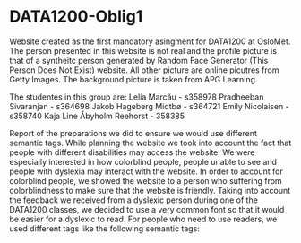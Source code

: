 # DATA1200-Oblig1
Website created as the first mandatory asingment for DATA1200 at OsloMet. The person presented in this website is not real and the profile picture is that of a syntheitc person generated by Random Face Generator (This Person Does Not Exist) website. All other picture are online picutres from Getty Images. The background picture is taken from APG Learning.

The studentes in this group are: 
Lelia Marcău - s358978
Pradheeban Sivaranjan - s364698
Jakob Hageberg Midtbø - s364721
Emily Nicolaisen - s358740
Kaja Line Åbyholm Reehorst - 358385


Report of the preparations we did to ensure we would use different semantic tags. While planning the website we took into account the fact that people with different disabilities may access the website. We were especially interested in how colorblind people, people unable to see and people with dyslexia may interact with the website. In order to account for colorblind people, we showed the website to a person who suffering from colorblindness to make sure that the website is friendly. Taking into account the feedback we received from a dyslexic person during one of the DATA1200 classes, we decided to use a very common font so that it would be easier for a dyslexic to read. For people who need to use readers, we used different tags like the following semantic tags: 
<article> 
<figcaption>
<figure>
<footer>
<header>
<main>
<nav>
<section>

